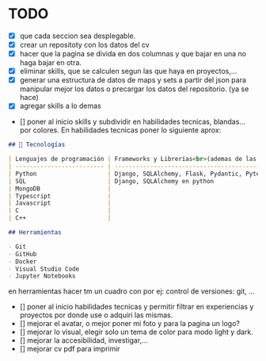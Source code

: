 # TODO

- [x] que cada seccion sea desplegable.
- [x] crear un repositoty con los datos del cv
- [x] hacer que la pagina se divida en dos columnas y que bajar en una no haga bajar en otra.
- [x] eliminar skills, que se calculen segun las que haya en proyectos,...
- [x] generar una estructura de datos de maps y sets a partir del json para manipular mejor los datos o precargar los datos del repositorio. (ya se hace)
- [x] agregar skills a lo demas
- [] poner al inicio skills y subdividir en habilidades tecnicas, blandas... por colores. En habilidades tecnicas poner lo siguiente aprox:

```markdown
## 🚀 Tecnologías

| Lenguajes de programación | Frameworks y Librerías<br>(ademas de las estandar)   |
| ------------------------- | ---------------------------------------------------- |
| Python                    | Django, SQLAlchemy, Flask, Pydantic, Pytest, FastAPI |
| SQL                       | Django, SQLAlchemy en python                         |
| MongoDB                   |                                                      |
| Typescript                |                                                      |
| Javascript                |                                                      |
| C                         |                                                      |
| C++                       |                                                      |

## Herramientas

- Git
- GitHub
- Docker
- Visual Studio Code
- Jupyter Notebooks
```

en herramientas hacer tm un cuadro con por ej:
control de versiones: git, ...

- [] poner al inicio habilidades tecnicas y permitir filtrar en experiencias y proyectos por donde use o adquiri las mismas.
- [] mejorar el avatar, o mejor poner mi foto y para la pagina un logo?
- [] mejorar lo visual, elegir solo un tema de color para modo light y dark.
- [] mejorar la accesibilidad, investigar,...
- [] mejorar cv pdf para imprimir
